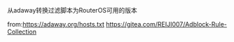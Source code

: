 从adaway转换过滤脚本为RouterOS可用的版本 

from:https://adaway.org/hosts.txt
https://gitea.com/REIJI007/Adblock-Rule-Collection
